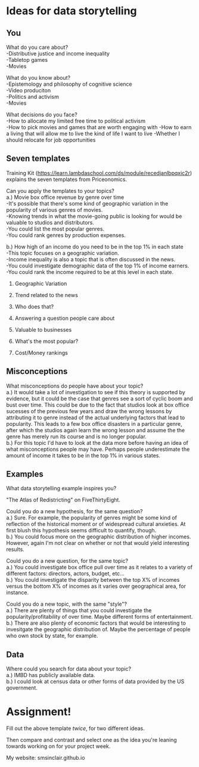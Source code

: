 # Ideas for data storytelling

## You

What do you care about?  
-Distributive justice and income inequality  
-Tabletop games  
-Movies  

What do you know about?  
-Epistemology and philosophy of cognitive science  
-Video produciton  
-Politics and activism  
-Movies  

What decisions do you face?   
-How to allocate my limited free time to political activism  
-How to pick movies and games that are worth engaging with
-How to earn a living that will allow me to live the kind of life I want to live
-Whether I should relocate for job opportunities

## Seven templates

Training Kit (https://learn.lambdaschool.com/ds/module/recedjanlbpqxic2r) explains the seven templates from Priceonomics.

Can you apply the templates to your topics?  
a.) Movie box office revenue by genre over time  
-It's possible that there's some kind of geographic variation in the popularity of various genres of movies.  
-Knowing trends in what the movie-going public is looking for would be valuable to studios and distributors.  
-You could list the most popular genres.  
-You could rank genres by production expenses.  
  
b.) How high of an income do you need to be in the top 1% in each state    
-This topic focuses on a geographic variation.  
-Income inequality is also a topic that is often discussed in the news.    
-You could investigate demographic data of the top 1% of income earners.    
-You could rank the income required to be at this level in each state.    
  
1. Geographic Variation


2. Trend related to the news


3. Who does that?


4. Answering a question people care about


5. Valuable to businesses


6. What's the most popular?


7. Cost/Money rankings


## Misconceptions

What misconceptions do people have about your topic?  
a.) It would take a lot of investigation to see if this theory is supported by evidence, but it could be the case that genres see a sort of cyclic boom and bust over time. This could be due to the fact that studios look at box office sucesses of the previous few years and draw the wrong lessons by attributing it to genre instead of the actual underlying factors that lead to popularity. This leads to a few box office disasters in a particular genre, after which the studios again learn the wrong lesson and assume the the genre has merely run its course and is no longer popular.  
b.) For this topic I'd have to look at the data more before having an idea of what misconceptions people may have. Perhaps people underestimate the amount of income it takes to be in the top 1% in various states.


## Examples

What data storytelling example inspires you?  

"The Atlas of Redistricting" on FiveThirtyEight.  

Could you do a new hypothesis, for the same question?  
a.) Sure. For example, the popularity of genres might be some kind of reflection of the historical moment or of widespread cultural anxieties. At first blush this hypothesis seems difficult to quantify, though.   
b.) You could focus more on the geographic distribution of higher incomes. However, again I'm not clear on whether or not that would yield interesting results.  
  
Could you do a new question, for the same topic?  
a.) You could investigate box office pull over time as it relates to a variety of different factors: directors, actors, budget, etc...  
b.) You could investigate the disparity between the top X% of incomes versus the bottom X% of incomes as it varies over geographical area, for instance.  
  
Could you do a new topic, with the same "style"?  
a.) There are plenty of things that you could investigate the popularity/profitability of over time. Maybe different forms of entertainment.  
b.) There are also plenty of economic factors that would be interesting to invesitgate the geographic distribution of. Maybe the percentage of people who own stock by state, for example.    
  
## Data
  
Where could you search for data about your topic?  
a.) IMBD has publicly available data.  
b.) I could look at census data or other forms of data provided by the US government.  
  
# Assignment!
  
Fill out the above template *twice*, for two different ideas.
  
Then compare and contrast and select one as the idea you're leaning towards
working on for your project week.  
  
My website: smsinclair.github.io
